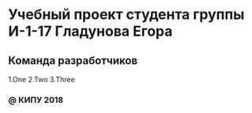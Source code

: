# Учебный проект студента группы И-1-17 Гладунова Егора

## Команда разработчиков

1.One
2.Two
3.Three

### @ КИПУ 2018